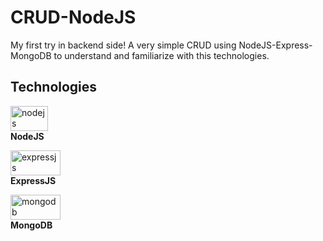 # CRUD-NodeJS
My first try in backend side! A very simple CRUD using NodeJS-Express-MongoDB to understand and familiarize with this technologies.

## Technologies

<a href="https://nodejs.org/es/" target="_blank" rel="noreferrer"> <img src="https://upload.wikimedia.org/wikipedia/commons/d/d9/Node.js_logo.svg" alt="nodejs" width="60" height="40"/> </a> <br>
**NodeJS**

<a href="https://expressjs.com/" target="_blank" rel="noreferrer"> <img src="https://www.etatvasoft.com/public/images/services/express/express-js-main.svg" alt="expressjs" width="80" height="40"/> </a> <br>
**ExpressJS**

<a href="https://www.mongodb.com/" target="_blank" rel="noreferrer"> <img src="https://upload.wikimedia.org/wikipedia/commons/9/93/MongoDB_Logo.svg" alt="mongodb" width="80" height="40"/> </a> <br>
**MongoDB**
